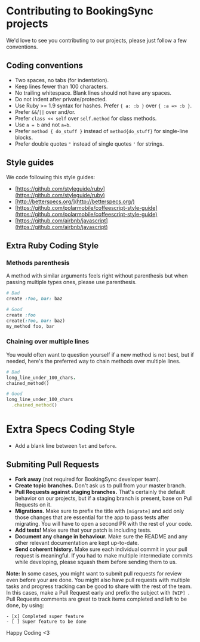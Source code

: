 # Contributing to BookingSync projects

We'd love to see you contributing to our projects, please just follow a few conventions.

## Coding conventions

- Two spaces, no tabs (for indentation).
- Keep lines fewer than 100 characters.
- No trailing whitespace. Blank lines should not have any spaces.
- Do not indent after private/protected.
- Use Ruby >= 1.9 syntax for hashes. Prefer `{ a: :b }` over `{ :a => :b }`.
- Prefer `&&`/`||` over and/or.
- Prefer `class << self` over `self.method` for class methods.
- Use `a = b` and not `a=b`.
- Prefer `method { do_stuff }` instead of `method{do_stuff}` for single-line blocks.
- Prefer double quotes `"` instead of single quotes `'` for strings.

## Style guides

We code following this style guides:

- [https://github.com/styleguide/ruby](https://github.com/styleguide/ruby)
- [http://betterspecs.org/](http://betterspecs.org/)
- [https://github.com/polarmobile/coffeescript-style-guide](https://github.com/polarmobile/coffeescript-style-guide)
- [https://github.com/airbnb/javascript](https://github.com/airbnb/javascript)

## Extra Ruby Coding Style

### Methods parenthesis

A method with similar arguments feels right without parenthesis but when passing multiple types ones, please use parenthesis.

```ruby
# Bad
create :foo, bar: baz

# Good
create :foo
create(:foo, bar: baz)
my_method foo, bar
```

### Chaining over multiple lines

You would often want to question yourself if a new method is not best, but if needed,
here's the preferred way to chain methods over multiple lines.

```ruby
# Bad
long_line_under_100_chars.
chained_method()

# Good
long_line_under_100_chars
  .chained_method()
```

# Extra Specs Coding Style

- Add a blank line between `let` and `before`.

## Submiting Pull Requests

- **Fork away** (not required for BookingSync developer team).
- **Create topic branches.** Don't ask us to pull from your master branch.
- **Pull Requests against staging branches.** That's certainly the default behavior on our projects, but if a staging branch is present, base on Pull Requests on it.
- **Migrations.** Make sure to prefix the title with `[migrate]` and add only those changes that are essential for the app to pass tests after migrating. You will have to open a second PR with the rest of your code.
- **Add tests!** Make sure that your patch is including tests.
- **Document any change in behaviour.** Make sure the README and any other relevant documentation are kept up-to-date.
- **Send coherent history.** Make sure each individual commit in your pull request is meaningful. If you had to make multiple intermediate commits while developing, please squash them before sending them to us.

**Note:** In some cases, you might want to submit pull requests for review even before your are done. You might also have pull requests with multiple tasks and progress tracking can be good to share with the rest of the team. In this cases, make a Pull Request early and prefix the subject with `[WIP] `. Pull Requests comments are great to track items completed and left to be done, by using:

```
- [x] Completed super feature
- [ ] Super feature to be done
```

Happy Coding <3
